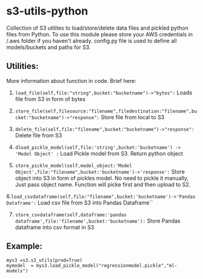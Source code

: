 # s3-utils-python


Collection of S3 utilites to load/store/delete data files and pickled python files from Python. To use this module please store your AWS credentials in /.aws folder if you haven't already. config.py file is used to define all models/buckets and paths for S3.

## Utilities:

More information about function in code. Brief here:

1. ```load_file(self,file:"string",bucket:"bucketname")->"bytes":```
Loads file from S3 in form of bytes

2. ```store_file(self,filesource:"filename",filedestination:"filename",bucket:"bucketname")->"response":```
Store file from local to S3

3. ```delete_file(self,file:"filename",bucket:"bucketname")->"response":```
Delete file from S3

4. ```dload_pickle_model(self,file:'string',bucket:'bucketname') -> 'Model Object' :```
Load Pickle model from S3. Return python object

5. ```store_pickle_model(self,model_object:'Model Object',file:"filename",bucket:'bucketname')->'response':```
Store object into S3 in form of pickles model. No need to pickle it manually, Just pass object name. Function will picke first and then upload to S2.

6.```load_csvdataframe(self,file:"filename",bucket:'bucketname')->'Pandas Dataframe':```
Load csv file from S3 into Pandas Dataframe``

7. ```store_csvdataframe(self,dataframe:'pandas dataframe',file:'filename',bucket:'bucketname'):```
Store Pandas dataframe into csv format in S3


## Example:

```
mys3 =s3.s3_utils(prod=True)
mymodel  = mys3.load_pickle_model("regressionmodel.pickle","ml-models")
```






